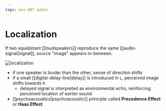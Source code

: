 ```yaml
---
tags: mus-407 audio
---
```


# Localization

If two equidistant [[loudspeakers]] reproduce the same [[audio-signal|signal]], source "image" appears in-between.

![localization](../public/attachments/localization-baseline.png)

- if one speaker is louder than the other, sense of direction shifts
- if a small [[digital-delay-line|delay]] is introduced in `L`, perceived image shifts towards `R`
  - delayed signal is interpreted as environmental echo, reinforcing perceived location of earlier sound
- [[psychoacoustics|psychoacoustic]] principle called **Precedence Effect** or **Haas Effect**
